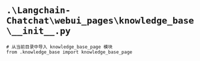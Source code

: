 # `.\Langchain-Chatchat\webui_pages\knowledge_base\__init__.py`

```
# 从当前目录中导入 knowledge_base_page 模块
from .knowledge_base import knowledge_base_page
```